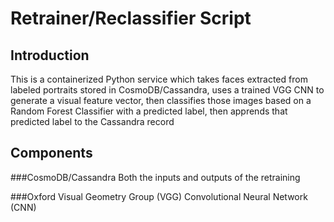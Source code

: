 # Retrainer/Reclassifier Script

## Introduction
This is a containerized Python service which takes faces extracted from labeled portraits 
stored in CosmoDB/Cassandra, uses a trained VGG CNN to generate a visual feature vector, 
then classifies those images based on a Random Forest Classifier with a predicted label, then 
apprends that predicted label to the Cassandra record

## Components
###CosmoDB/Cassandra
Both the inputs and outputs of the retraining

###Oxford Visual Geometry Group (VGG) Convolutional Neural Network (CNN) 
 
